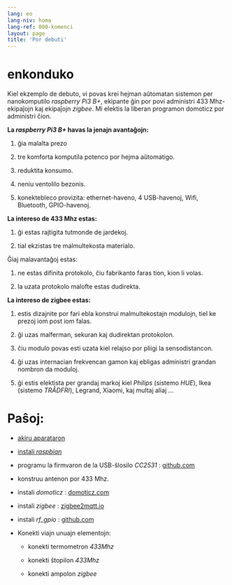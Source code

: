 ```yaml
---
lang: eo
lang-niv: homa
lang-ref: 000-komenci
layout: page
title: 'Por debuti'
---
```


# enkonduko
Kiel ekzemplo de debuto, vi povas krei hejman aŭtomatan sistemon per nanokomputilo _raspberry Pi3 B+_, ekipante ĝin por povi administri 433 Mhz-ekipaĵojn kaj ekipaĵojn _zigbee_. Mi elektis la liberan programon domoticz por administri ĉion.

**La _raspberry Pi3 B+_ havas la jenajn avantaĝojn:**

 1. ĝia malalta prezo

 2. tre komforta komputila potenco por hejma aŭtomatigo.

 3. reduktita konsumo.

 4. neniu ventolilo bezonis.

 5. konektebleco provizita: ethernet-haveno, 4 USB-havenoj, Wifi, Bluetooth, GPIO-havenoj.



**La intereso de 433 Mhz estas:**

 1. ĝi estas rajtigita tutmonde de jardekoj.

 2. tial ekzistas tre malmultekosta materialo.


 
Ĝiaj malavantaĝoj estas:

 1. ne estas difinita protokolo, ĉiu fabrikanto faras tion, kion li volas.

 2. la uzata protokolo malofte estas dudirekta.



**La intereso de zigbee estas:**

 1. estis dizajnite por fari ebla konstrui malmultekostajn modulojn, tiel ke prezoj iom post iom falas.

 1. ĝi uzas malferman, sekuran kaj dudirektan protokolon.

 1. ĉiu modulo povas esti uzata kiel relajso por pliigi la sensodistancon.

 1. ĝi uzas internacian frekvencan gamon kaj ebligas administri grandan nombron da moduloj.

 1. ĝi estis elektista per grandaj markoj kiel _Philips_ (sistemo _HUE_), Ikea (sistemo _TRÅDFRI_), Legrand, Xiaomi, kaj multaj aliaj ...



# Paŝoj:

* [akiru aparataron](_posts/2020-08-31-aparataro.md)

* [instali _raspbian_](_posts/2020-12-22-instali_raspbian.md)

* programu la firmvaron de la USB-ŝlosilo _CC2531_ : [github.com](https://github.com/jmichault/flash_cc2531)

* konstruu antenon por 433 Mhz.

* instali _domoticz_ : [domoticz.com](https://www.domoticz.com/wiki/Raspberry_Pi)

* instali _zigbee_ : [zigbee2mqtt.io](https://www.zigbee2mqtt.io/getting_started/running_zigbee2mqtt.html)

* instali _rf_gpio_ : [github.com](https://github.com/jmichault/rf_gpio/blob/master/LeguMin.md)

* Konekti viajn unuajn elementojn:  

  * konekti termometron _433Mhz_

  * konekti ŝtopilon _433Mhz_

  * konekti ampolon _zigbee_



